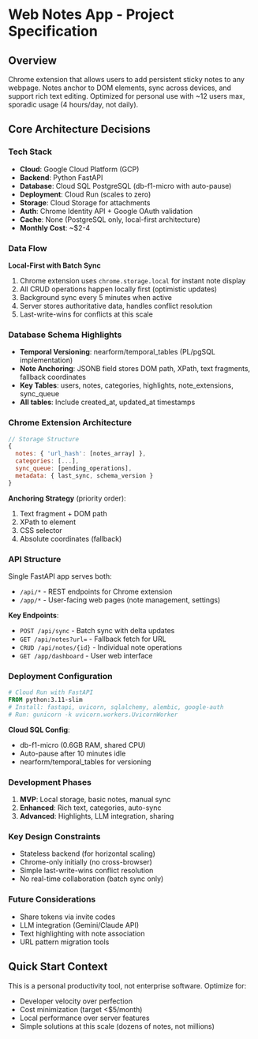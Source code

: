 # Web Notes App - Project Specification

## Overview
Chrome extension that allows users to add persistent sticky notes to any webpage. Notes anchor to DOM elements, sync across devices, and support rich text editing. Optimized for personal use with ~12 users max, sporadic usage (4 hours/day, not daily).

## Core Architecture Decisions

### Tech Stack
- **Cloud**: Google Cloud Platform (GCP)
- **Backend**: Python FastAPI
- **Database**: Cloud SQL PostgreSQL (db-f1-micro with auto-pause)
- **Deployment**: Cloud Run (scales to zero)
- **Storage**: Cloud Storage for attachments
- **Auth**: Chrome Identity API + Google OAuth validation
- **Cache**: None (PostgreSQL only, local-first architecture)
- **Monthly Cost**: ~$2-4

### Data Flow
**Local-First with Batch Sync**
1. Chrome extension uses `chrome.storage.local` for instant note display
2. All CRUD operations happen locally first (optimistic updates)
3. Background sync every 5 minutes when active
4. Server stores authoritative data, handles conflict resolution
5. Last-write-wins for conflicts at this scale

### Database Schema Highlights
- **Temporal Versioning**: nearform/temporal_tables (PL/pgSQL implementation)
- **Note Anchoring**: JSONB field stores DOM path, XPath, text fragments, fallback coordinates
- **Key Tables**: users, notes, categories, highlights, note_extensions, sync_queue
- **All tables**: Include created_at, updated_at timestamps

### Chrome Extension Architecture
```javascript
// Storage Structure
{
  notes: { 'url_hash': [notes_array] },
  categories: [...],
  sync_queue: [pending_operations],
  metadata: { last_sync, schema_version }
}
```

**Anchoring Strategy** (priority order):
1. Text fragment + DOM path
2. XPath to element  
3. CSS selector
4. Absolute coordinates (fallback)

### API Structure
Single FastAPI app serves both:
- `/api/*` - REST endpoints for Chrome extension
- `/app/*` - User-facing web pages (note management, settings)

**Key Endpoints**:
- `POST /api/sync` - Batch sync with delta updates
- `GET /api/notes?url=` - Fallback fetch for URL
- `CRUD /api/notes/{id}` - Individual note operations
- `GET /app/dashboard` - User web interface

### Deployment Configuration
```dockerfile
# Cloud Run with FastAPI
FROM python:3.11-slim
# Install: fastapi, uvicorn, sqlalchemy, alembic, google-auth
# Run: gunicorn -k uvicorn.workers.UvicornWorker
```

**Cloud SQL Config**:
- db-f1-micro (0.6GB RAM, shared CPU)
- Auto-pause after 10 minutes idle
- nearform/temporal_tables for versioning

### Development Phases
1. **MVP**: Local storage, basic notes, manual sync
2. **Enhanced**: Rich text, categories, auto-sync
3. **Advanced**: Highlights, LLM integration, sharing

### Key Design Constraints
- Stateless backend (for horizontal scaling)
- Chrome-only initially (no cross-browser)
- Simple last-write-wins conflict resolution
- No real-time collaboration (batch sync only)

### Future Considerations
- Share tokens via invite codes
- LLM integration (Gemini/Claude API)
- Text highlighting with note association
- URL pattern migration tools

## Quick Start Context
This is a personal productivity tool, not enterprise software. Optimize for:
- Developer velocity over perfection
- Cost minimization (target <$5/month)
- Local performance over server features
- Simple solutions at this scale (dozens of notes, not millions)


